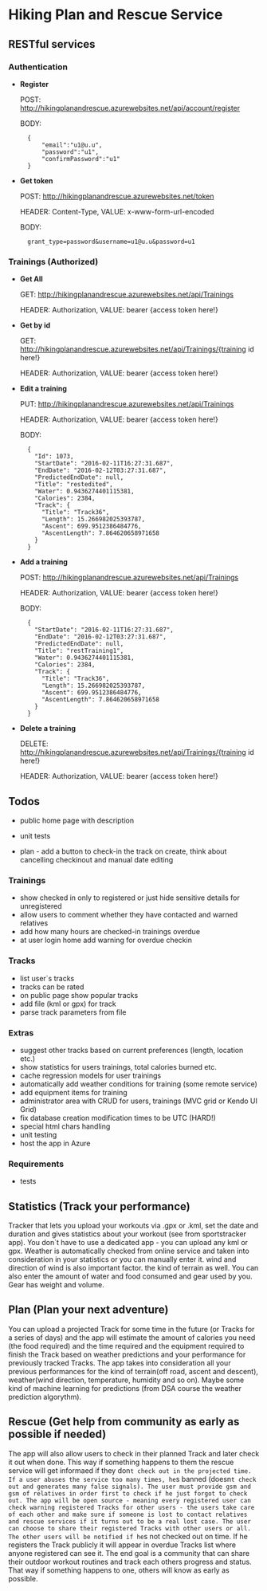 # Hiking Plan and Rescue Service

## RESTful services

### Authentication

- __Register__

    POST: http://hikingplanandrescue.azurewebsites.net/api/account/register

    BODY:

        {
            "email":"u1@u.u",
            "password":"u1",
            "confirmPassword":"u1"
        }

- __Get token__

    POST: http://hikingplanandrescue.azurewebsites.net/token
    
    HEADER: Content-Type, VALUE: x-www-form-url-encoded

    BODY:

        grant_type=password&username=u1@u.u&password=u1
    

### Trainings (Authorized)

- __Get All__

    GET: http://hikingplanandrescue.azurewebsites.net/api/Trainings
    
    HEADER: Authorization, VALUE: bearer {access token here!}

- __Get by id__

    GET: http://hikingplanandrescue.azurewebsites.net/api/Trainings/{training id here!}
    
    HEADER: Authorization, VALUE: bearer {access token here!}

- __Edit a training__

    PUT: http://hikingplanandrescue.azurewebsites.net/api/Trainings

    HEADER: Authorization, VALUE: bearer {access token here!}

    BODY:

        {
          "Id": 1073,
          "StartDate": "2016-02-11T16:27:31.687",
          "EndDate": "2016-02-12T03:27:31.687",
          "PredictedEndDate": null,
          "Title": "restedited",
          "Water": 0.9436274401115381,
          "Calories": 2384,
          "Track": {
            "Title": "Track36",
            "Length": 15.266982025393787,
            "Ascent": 699.9512386484776,
            "AscentLength": 7.864620658971658
          }
        } 

- __Add a training__

    POST: http://hikingplanandrescue.azurewebsites.net/api/Trainings

    HEADER: Authorization, VALUE: bearer {access token here!}

    BODY:

        {
          "StartDate": "2016-02-11T16:27:31.687",
          "EndDate": "2016-02-12T03:27:31.687",
          "PredictedEndDate": null,
          "Title": "restTraining1",
          "Water": 0.9436274401115381,
          "Calories": 2384,
          "Track": {
            "Title": "Track36",
            "Length": 15.266982025393787,
            "Ascent": 699.9512386484776,
            "AscentLength": 7.864620658971658
          }
        }

- __Delete a training__

    DELETE: http://hikingplanandrescue.azurewebsites.net/api/Trainings/{training id here!}

    HEADER: Authorization, VALUE: bearer {access token here!}

## Todos

- public home page with description

- unit tests

- plan - add a button to check-in the track on create, think about cancelling checkinout and manual date editing

### Trainings
- show checked in only to registered or just hide sensitive details for unregistered
- allow users to comment whether they have contacted and warned relatives
- add how many hours are checked-in trainings overdue
- at user login home add warning for overdue checkin

### Tracks
- list user\`s tracks
- tracks can be rated
- on public page show popular tracks
- add file (kml or gpx) for track
- parse track parameters from file

### Extras
- suggest other tracks based on current preferences (length, location etc.)
- show statistics for users trainings, total calories burned etc.
- cache regression models for user trainings
- automatically add weather conditions for training (some remote service)
- add equipment items for training
- administrator area with CRUD for users, trainings (MVC grid or Kendo UI Grid)
- fix database creation modification times to be UTC (HARD!)
- special html chars handling
- unit testing
- host the app in Azure

### Requirements
- tests

## Statistics (Track your performance)

Tracker that lets you upload your workouts via .gpx or .kml, set the date and duration and gives statistics about your workout (see from sportstracker app).
You don`t have to use a dedicated app - you can upload any kml or gpx.
Weather is automatically checked from online service and taken into consideration in your statistics or you can manually enter it. wind and direction of wind is also important factor. the kind of terrain as well. You can also enter the amount of water and food consumed and gear used by you. Gear has weight and volume.

## Plan (Plan your next adventure)
You can upload a projected Track for some time in the future (or Tracks for a series of days) and the app will estimate the amount of calories you need (the food required) and the time required and the equipment required to finish the Track based on weather predictions and your performance for previously tracked Tracks. The app takes into consideration all your previous performances for the kind of terrain(off road, ascent and descent), weather(wind direction, temperature, humidity and so on). Maybe some kind of machine learning for predictions (from DSA course the weather prediction algorythm).

## Rescue (Get help from community as early as possible if needed)
The app will also allow users to check in their planned Track and later check it out when done. This way if something happens to them the rescue service will get informaed if they don`t check out in the projected time. If a user abuses the service too many times, he`s banned (doesn`t check out and generates many false signals). The user must provide gsm and gsm of relatives in order first to check if he just forgot to check out.
The app will be open source - meaning every registered user can check warning registered Tracks for other users - the users take care of each other and make sure if someone is lost to contact relatives and rescue services if it turns out to be a real lost case. The user can choose to share their registered Tracks with other users or all. The other users will be notified if he`s not checked out on time. If he registers the Track publicly it will appear in overdue Tracks list where anyone registered can see it.
The end goal is a community that can share their outdoor workout routines and track each others progress and status. That way if something happens to one, others will know as early as possible.
